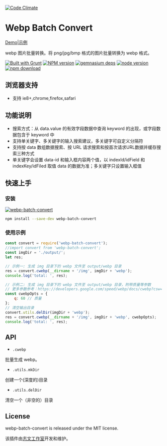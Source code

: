 [![Code Climate](http://lzw.me/images/logo.png)](http://lzw.me)

Webp Batch Convert
========

[Demo|示例](http://lzw.me/pages/demo/webp-batch-convert)

webp 图片批量转换。将 png/jpg/bmp 格式的图片批量转换为 webp 格式。

[![Built with Grunt](https://cdn.gruntjs.com/builtwith.png)](http://gruntjs.com/)
[![NPM version][npm-image]][npm-url]
[![gemnasium deps][gemnasium-image]][gemnasium-url]
[![node version][node-image]][node-url]
[![npm download][download-image]][download-url]

[npm-image]: http://img.shields.io/npm/v/webp-batch-convert.svg?style=flat-square
[npm-url]: http://npmjs.org/package/webp-batch-convert
[gemnasium-image]: http://img.shields.io/gemnasium/lzwme/webp-batch-convert.svg?style=flat-square
[gemnasium-url]: https://gemnasium.com/lzwme/webp-batch-convert
[node-image]: https://img.shields.io/badge/node.js-%3E=_0.10-green.svg?style=flat-square
[node-url]: http://nodejs.org/download/
[download-image]: https://img.shields.io/npm/dm/webp-batch-convert.svg?style=flat-square
[download-url]: https://npmjs.org/package/webp-batch-convert

## 浏览器支持

* 支持 ie8+,chrome,firefox,safari

## 功能说明

* 搜索方式：从 data.value 的有效字段数据中查询 keyword 的出现，或字段数据包含于 keyword 中
* 支持单关键字、多关键字的输入搜索建议，多关键字可自定义分隔符
* 支持按 data 数组数据搜索、按  URL 请求搜索和按首次请求URL数据并缓存搜索三种方式
* 单关键字会设置 data-id 和输入框内容两个值，以 indexId/idField 和 indexKey/idFiled 取值 data 的数据为准；多关键字只设置输入框值

## 快速上手

### 安装

[![webp-batch-convert](https://nodei.co/npm/webp-batch-convert.png)](https://npmjs.org/package/webp-batch-convert)

```bash
npm install --save-dev webp-batch-convert
```

### 使用示例

```js
const convert = require('webp-batch-convert');
//import convert from 'webp-batch-convert';
const imgDir = './output/';
let res;

// 示例一: 生成 img 目录下的 webp 文件至 output/webp 目录
res = convert.cwebp(__dirname + '/img', imgDir + 'webp');
console.log('total: ', res);

// 示例二: 生成 img 目录下的 webp 文件至 output/webp 目录，附带质量等参数
// 更多参数参考：https://developers.google.com/speed/webp/docs/cwebp?csw=1#options
const cwebpOpts = {
    q: 60 // 质量
};
// 清空输出目录
convert.utils.delDir(imgDir + 'webp');
res = convert.cwebp(__dirname + '/img', imgDir + 'webp', cwebpOpts);
console.log('total: ', res);
```

## API

- `.cwebp`

批量生成 webp。

- `.utils.mkDir`

创建一个(深度的)目录

- `.utils.delDir`

清空一个（非空的）目录

## License

webp-batch-convert is released under the MIT license.

该插件由[志文工作室](https://lzw.me)开发和维护。
